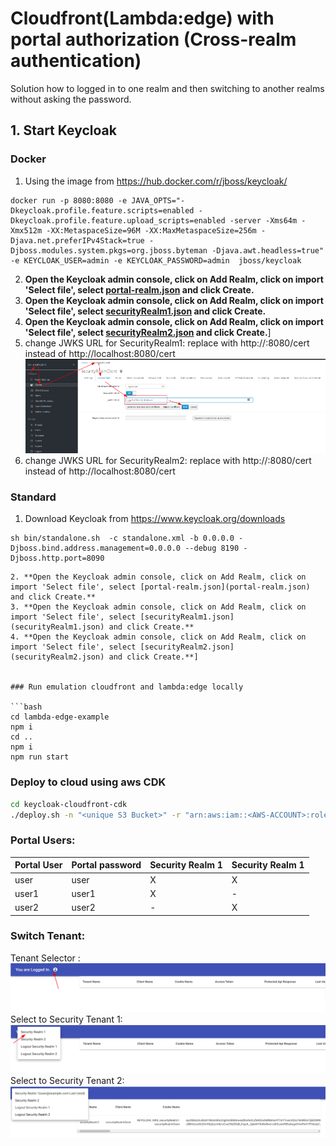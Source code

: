 # Cloudfront(Lambda:edge) with portal authorization (Cross-realm authentication)

Solution how to logged in to one realm and then switching to another realms without asking the password.

## 1. Start Keycloak

### Docker
1. Using the image from https://hub.docker.com/r/jboss/keycloak/
```
docker run -p 8080:8080 -e JAVA_OPTS="-Dkeycloak.profile.feature.scripts=enabled -Dkeycloak.profile.feature.upload_scripts=enabled -server -Xms64m -Xmx512m -XX:MetaspaceSize=96M -XX:MaxMetaspaceSize=256m -Djava.net.preferIPv4Stack=true -Djboss.modules.system.pkgs=org.jboss.byteman -Djava.awt.headless=true" -e KEYCLOAK_USER=admin -e KEYCLOAK_PASSWORD=admin  jboss/keycloak
```
2. **Open the Keycloak admin console, click on Add Realm, click on import 'Select file', select [portal-realm.json](portal-realm.json) and click Create.**
3. **Open the Keycloak admin console, click on Add Realm, click on import 'Select file', select [securityRealm1.json](securityRealm1.json) and click Create.**
4. **Open the Keycloak admin console, click on Add Realm, click on import 'Select file', select [securityRealm2.json](securityRealm2.json) and click Create.**]
5. change JWKS URL for SecurityRealm1:
replace with http://<YOUR DEVICE IP>:8080/cert instead of http://localhost:8080/cert  ![securityRealm1](../../docs/securityRealm1.png)
6. change JWKS URL for SecurityRealm2:
replace with http://<YOUR DEVICE IP>:8080/cert instead of http://localhost:8080/cert
###  Standard
1. Download Keycloak from https://www.keycloak.org/downloads
```
sh bin/standalone.sh  -c standalone.xml -b 0.0.0.0 -Djboss.bind.address.management=0.0.0.0 --debug 8190 -Djboss.http.port=8090
```
```
2. **Open the Keycloak admin console, click on Add Realm, click on import 'Select file', select [portal-realm.json](portal-realm.json) and click Create.**
3. **Open the Keycloak admin console, click on Add Realm, click on import 'Select file', select [securityRealm1.json](securityRealm1.json) and click Create.**
4. **Open the Keycloak admin console, click on Add Realm, click on import 'Select file', select [securityRealm2.json](securityRealm2.json) and click Create.**]


### Run emulation cloudfront and lambda:edge locally

```bash
cd lambda-edge-example
npm i
cd ..
npm i
npm run start
```

### Deploy to cloud using aws CDK
```bash
cd keycloak-cloudfront-cdk
./deploy.sh -n "<unique S3 Bucket>" -r "arn:aws:iam::<AWS-ACCOUNT>:role/<ROLE>"
```

### Portal Users:

| Portal User | Portal password | Security Realm 1 | Security Realm 1 |
|:------------|:----------------|:-----------------|:-----------------|
| user        | user            | X                | X                |
| user1       | user1           | X                | -                |
| user2       | user2           | -                | X                |

### Switch Tenant:

Tenant Selector : ![tenantSelector](../../docs/tenantSelector.png)
Select to Security Tenant 1: ![SelectTenant1](../../docs/SelectTenant1.png)
Select to Security Tenant 2: ![SelectTenant2](../../docs/SelectTenant2.png)